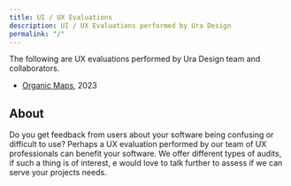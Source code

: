 ```yaml
---
title: UI / UX Evaluations
description: UI / UX Evaluations performed by Ura Design
permalink: "/"
---
```


The following are UX evaluations performed by Ura Design team and collaborators.

- [Organic Maps](/evaluations/organic-maps-2023), 2023

## About

Do you get feedback from users about your software being confusing or difficult to use? Perhaps a UX evaluation performed by our team of UX professionals can benefit your software. We offer different types of audits, if such a thing is of interest, e would love to talk further to assess if we can serve your projects needs.
